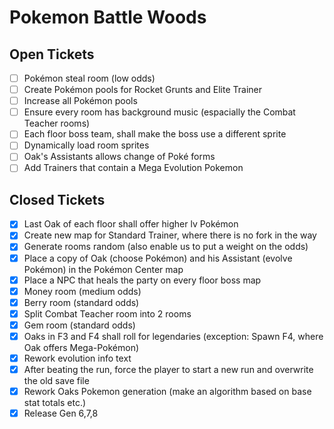 # Pokemon Battle Woods

## Open Tickets
- [ ] Pokémon steal room (low odds)
- [ ] Create Pokémon pools for Rocket Grunts and Elite Trainer
- [ ] Increase all Pokémon pools
- [ ] Ensure every room has background music (espacially the Combat Teacher rooms)
- [ ] Each floor boss team, shall make the boss use a different sprite
- [ ] Dynamically load room sprites
- [ ] Oak's Assistants allows change of Poké forms
- [ ] Add Trainers that contain a Mega Evolution Pokemon

## Closed Tickets
- [x] Last Oak of each floor shall offer higher lv Pokémon
- [x] Create new map for Standard Trainer, where there is no fork in the way
- [x] Generate rooms random (also enable us to put a weight on the odds)
- [x] Place a copy of Oak (choose Pokémon) and his Assistant (evolve Pokémon) in the Pokémon Center map
- [x] Place a NPC that heals the party on every floor boss map
- [x] Money room (medium odds)
- [x] Berry room (standard odds)
- [x] Split Combat Teacher room into 2 rooms
- [x] Gem room (standard odds)
- [x] Oaks in F3 and F4 shall roll for legendaries (exception: Spawn F4, where Oak offers Mega-Pokémon)
- [x] Rework evolution info text
- [x] After beating the run, force the player to start a new run and overwrite the old save file
- [x] Rework Oaks Pokemon generation (make an algorithm based on base stat totals etc.)
- [x] Release Gen 6,7,8
